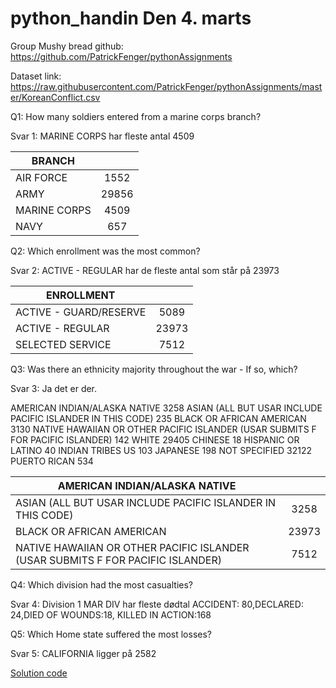 # python_handin Den 4. marts

Group Mushy bread github: https://github.com/PatrickFenger/pythonAssignments

Dataset link: https://raw.githubusercontent.com/PatrickFenger/pythonAssignments/master/KoreanConflict.csv

Q1: How many soldiers entered from a marine corps branch?

Svar 1: MARINE CORPS har fleste antal 4509 


| BRANCH    	|               |
| ------------- |:-------------:| 
| AIR FORCE 	| 		1552 	| 
| ARMY     		| 		29856   | 
| MARINE CORPS 	| 		4509    |
| NAVY			| 		657    	| 

Q2: Which enrollment was the most common?
 
Svar 2: ACTIVE - REGULAR har de fleste antal som står på 23973


| ENROLLMENT    			|               |
| ------------------------- |:-------------:| 
| ACTIVE - GUARD/RESERVE 	| 		5089 	| 
| ACTIVE - REGULAR     		| 		23973   | 
| SELECTED SERVICE 			| 		7512    | 


 Q3: Was there an ethnicity majority throughout the war - If so, which?
 
 Svar 3: Ja det er der. 

 AMERICAN INDIAN/ALASKA NATIVE                                                        3258
 ASIAN  (ALL BUT USAR INCLUDE PACIFIC ISLANDER IN THIS CODE)                           235
 BLACK OR AFRICAN AMERICAN                                                            3130
 NATIVE HAWAIIAN OR OTHER PACIFIC ISLANDER  (USAR SUBMITS F FOR PACIFIC ISLANDER)      142
 WHITE                                                                               29405
 CHINESE                                                                                18
 HISPANIC OR LATINO                                                                     40
 INDIAN TRIBES US                                                                      103
 JAPANESE                                                                              198
 NOT SPECIFIED                                                                       32122
 PUERTO RICAN                                                                          534

| AMERICAN INDIAN/ALASKA NATIVE     													  	|               |
| ----------------------------------------------------------------------------------------	|:-------------:| 
| ASIAN  (ALL BUT USAR INCLUDE PACIFIC ISLANDER IN THIS CODE)								| 		3258 	| 
| BLACK OR AFRICAN AMERICAN    																| 		23973   | 
| NATIVE HAWAIIAN OR OTHER PACIFIC ISLANDER  (USAR SUBMITS F FOR PACIFIC ISLANDER)		  	| 		7512    | 


 Q4: Which division had the most casualties?

 Svar 4: 
 Division 1 MAR DIV har fleste dødtal
 ACCIDENT: 80,DECLARED: 24,DIED OF WOUNDS:18, KILLED IN ACTION:168

 Q5: Which Home state suffered the most losses?
 
 Svar 5: CALIFORNIA ligger på 2582

 [Solution code](https://github.com/xuzhenyang85/python_handin/blob/master/Den_4_marts/week5_handin.ipynb)